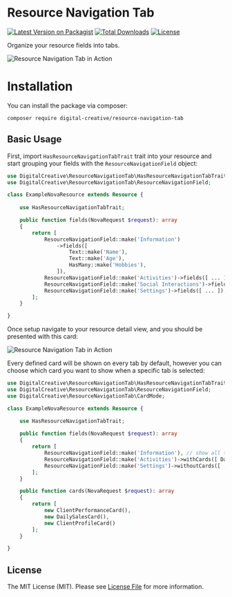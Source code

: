 # Resource Navigation Tab

[![Latest Version on Packagist](https://img.shields.io/packagist/v/digital-creative/resource-navigation-tab)](https://packagist.org/packages/digital-creative/resource-navigation-tab)
[![Total Downloads](https://img.shields.io/packagist/dt/digital-creative/resource-navigation-tab)](https://packagist.org/packages/digital-creative/resource-navigation-tab)
[![License](https://img.shields.io/packagist/l/digital-creative/resource-navigation-tab)](https://github.com/dcasia/resource-navigation-tab/blob/master/LICENSE)

Organize your resource fields into tabs.

<picture>
  <source media="(prefers-color-scheme: dark)" srcset="https://raw.githubusercontent.com/dcasia/custom-relationship-field/main/screenshots/dark/demo-2.png">
  <img alt="Resource Navigation Tab in Action" src="https://raw.githubusercontent.com/dcasia/custom-relationship-field/main/screenshots/light/demo-2.png">
</picture>

# Installation

You can install the package via composer:

```shell
composer require digital-creative/resource-navigation-tab
```

## Basic Usage

First, import `HasResourceNavigationTabTrait` trait into your resource and start grouping your fields with
the `ResourceNavigationField` object:

```php
use DigitalCreative\ResourceNavigationTab\HasResourceNavigationTabTrait;
use DigitalCreative\ResourceNavigationTab\ResourceNavigationField;

class ExampleNovaResource extends Resource {
 
    use HasResourceNavigationTabTrait;

    public function fields(NovaRequest $request): array
    {
        return [
            ResourceNavigationField::make('Information')
                ->fields([
                    Text::make('Name'),
                    Text::make('Age'),
                    HasMany::make('Hobbies'),
                ]),
            ResourceNavigationField::make('Activities')->fields([ ... ]),
            ResourceNavigationField::make('Social Interactions')->fields([ ... ]),
            ResourceNavigationField::make('Settings')->fields([ ... ]),
        ];
    }

}
```

Once setup navigate to your resource detail view, and you should be presented with this card:

<picture>
  <source media="(prefers-color-scheme: dark)" srcset="https://raw.githubusercontent.com/dcasia/custom-relationship-field/main/screenshots/dark/demo-1.png">
  <img alt="Resource Navigation Tab in Action" src="https://raw.githubusercontent.com/dcasia/custom-relationship-field/main/screenshots/light/demo-1.png">
</picture>

Every defined card will be shown on every tab by default, however you can choose which card you want to show when a
specific tab is selected:

```php
use DigitalCreative\ResourceNavigationTab\HasResourceNavigationTabTrait;
use DigitalCreative\ResourceNavigationTab\ResourceNavigationField;
use DigitalCreative\ResourceNavigationTab\CardMode;

class ExampleNovaResource extends Resource {

    use HasResourceNavigationTabTrait;
 
    public function fields(NovaRequest $request): array
    {
        return [
            ResourceNavigationField::make('Information'), // show all the available cards by default
            ResourceNavigationField::make('Activities')->withCards([ DailySalesCard::class, ClientProfileCard::class ]), // only show these cards when this tab is active
            ResourceNavigationField::make('Settings')->withoutCards([ ... ]), // hide all cards when this tab is active
        ];
    }

    public function cards(NovaRequest $request): array
    {
        return [
            new ClientPerformanceCard(),
            new DailySalesCard(),
            new ClientProfileCard()
        ];
    }

}
```

## License

The MIT License (MIT). Please see [License File](./LICENSE) for more information.
